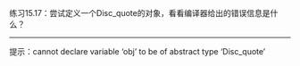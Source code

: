 练习15.17：尝试定义一个Disc_quote的对象，看看编译器给出的错误信息是什么？

---

提示：cannot declare variable ‘obj’ to be of abstract type ‘Disc_quote’
